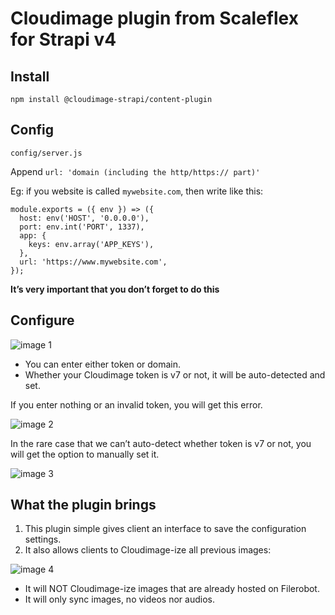# Cloudimage plugin from Scaleflex for Strapi v4

## Install

`npm install @cloudimage-strapi/content-plugin`

## Config

`config/server.js`

Append `url: 'domain (including the http/https:// part)'`

Eg: if you website is called `mywebsite.com`, then write like this:

```
module.exports = ({ env }) => ({
  host: env('HOST', '0.0.0.0'),
  port: env.int('PORT', 1337),
  app: {
    keys: env.array('APP_KEYS'),
  },
  url: 'https://www.mywebsite.com',
});
```

**It’s very important that you don’t forget to do this**

## Configure

![image 1]()

- You can enter either token or domain.
- Whether your Cloudimage token is v7 or not, it will be auto-detected and set.

If you enter nothing or an invalid token, you will get this error.

![image 2]()

In the rare case that we can’t auto-detect whether token is v7 or not, you will get the option to manually set it.

![image 3]()

## What the plugin brings

1. This plugin simple gives client an interface to save the configuration settings.
2. It also allows clients to Cloudimage-ize all previous images:

![image 4]()

- It will NOT Cloudimage-ize images that are already hosted on Filerobot.
- It will only sync images, no videos nor audios.
